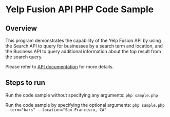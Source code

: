 # Yelp Fusion API PHP Code Sample

## Overview
This program demonstrates the capability of the Yelp Fusion API
by using the Search API to query for businesses by a search term and location,
and the Business API to query additional information about the top result
from the search query.

Please refer to [API documentation](http://www.yelp.com/developers/v3/documentation)
for more details.


## Steps to run

Run the code sample without specifying any arguments:
`php sample.php`

Run the code sample by specifying the optional arguments:
`php sample.php --term="bars" --location="San Francisco, CA"`
